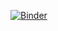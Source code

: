 [![Binder](https://mybinder.org/badge_logo.svg)](https://mybinder.org/v2/gh/flisik/Mutate/master?filepath=test1%2FMutate.Rmd)
